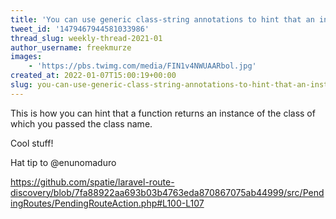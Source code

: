 ```yaml
---
title: 'You can use generic class-string annotations to hint that an instance of the passed class is returned'
tweet_id: '1479467944581033986'
thread_slug: weekly-thread-2021-01
author_username: freekmurze
images:
    - 'https://pbs.twimg.com/media/FIN1v4NWUAARbol.jpg'
created_at: 2022-01-07T15:00:19+00:00
slug: you-can-use-generic-class-string-annotations-to-hint-that-an-instance-of-the-passed-class-is-returned
---
```

This is how you can hint that a function returns an instance of the class of which you passed the class name.

Cool stuff!

Hat tip to @enunomaduro 

https://github.com/spatie/laravel-route-discovery/blob/7fa88922aa693b03b4763eda870867075ab44999/src/PendingRoutes/PendingRouteAction.php#L100-L107